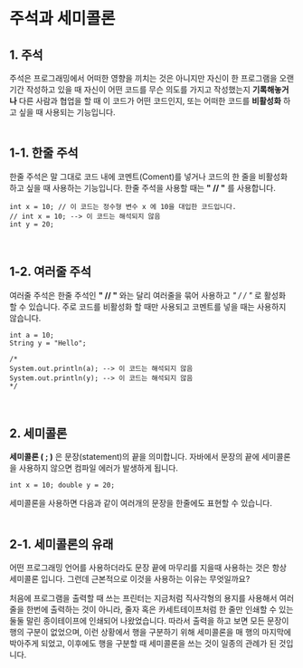 # **주석과 세미콜론**
## **1. 주석**
주석은 프로그래밍에서 어떠한 영향을 끼치는 것은 아니지만 자신이 한 프로그램을 오랜 기간 작성하고 있을 때 자신이 어떤 코드를 무슨 의도를 가지고 작성했는지 **기록해놓거나** 다른 사람과 협업을 할 때 이 코드가 어떤 코드인지, 또는 어떠한 코드를 **비활성화** 하고 싶을 때 사용되는 기능입니다. <br><br>
## **1-1. 한줄 주석**
한줄 주석은 말 그대로 코드 내에 코멘트(Coment)를 넣거나 코드의 한 줄을 비활성화하고 싶을 때 사용하는 기능입니다. 
한줄 주석을 사용할 때는 **" // "** 를 사용합니다. <br>
```
int x = 10; // 이 코드는 정수형 변수 x 에 10을 대입한 코드입니다.
// int x = 10; --> 이 코드는 해석되지 않음 
int y = 20;
```
<br>

## **1-2. 여러줄 주석**
여러줄 주석은 한줄 주석인 **" // "** 와는 달리 여러줄을 묶어 사용하고 **" /* */ "** 로 활성화 할 수 있습니다. 주로 코드를 비활성화 할 때만 사용되고 코멘트를 넣을 때는 사용하지 않습니다. <br>
```
int a = 10;
String y = "Hello";

/*
System.out.println(a); --> 이 코드는 해석되지 않음
System.out.println(y); --> 이 코드는 해석되지 않음
*/
```
<br>

## **2. 세미콜론**
**세미콜론 ( ; )** 은 문장(statement)의 끝을 의미합니다. 자바에서 문장의 끝에 세미콜론을 사용하지 않으면 컴파일 에러가 발생하게 됩니다.
```
int x = 10; double y = 20;
```
세미콜론을 사용하면 다음과 같이 여러개의 문장을 한줄에도 표현할 수 있습니다.
<br><br>
## **2-1. 세미콜론의 유래**
어떤 프로그래밍 언어를 사용하더라도 문장 끝에 마무리를 지을때 사용하는 것은 항상 세미콜론 입니다. 그런데 근본적으로 이것을 사용하는 이유는 무엇일까요? 

처음에 프로그램을 출력할 때 쓰는 프린터는 지금처럼 직사각형의 용지를 사용해서 여러 줄을 한번에 출력하는 것이 아니라, 줄자 혹은 카세트테이프처럼 한 줄만 인쇄할 수 있는 둘둘 말린 종이테이프에 인쇄되어 나왔었습니다. 따라서 출력을 하고 보면 모든 문장이 행의 구분이 없었으며, 이런 상황에서 행을 구분하기 위해 세미콜론을 매 행의 마지막에 박아주게 되었고, 이후에도 행을 구분할 때 세미콜론을 쓰는 것이 일종의 관례가 된 것입니다.
